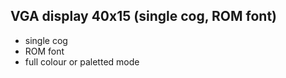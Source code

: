 VGA display 40x15 (single cog, ROM font)
--------
 - single cog
 - ROM font
 - full colour or paletted mode
